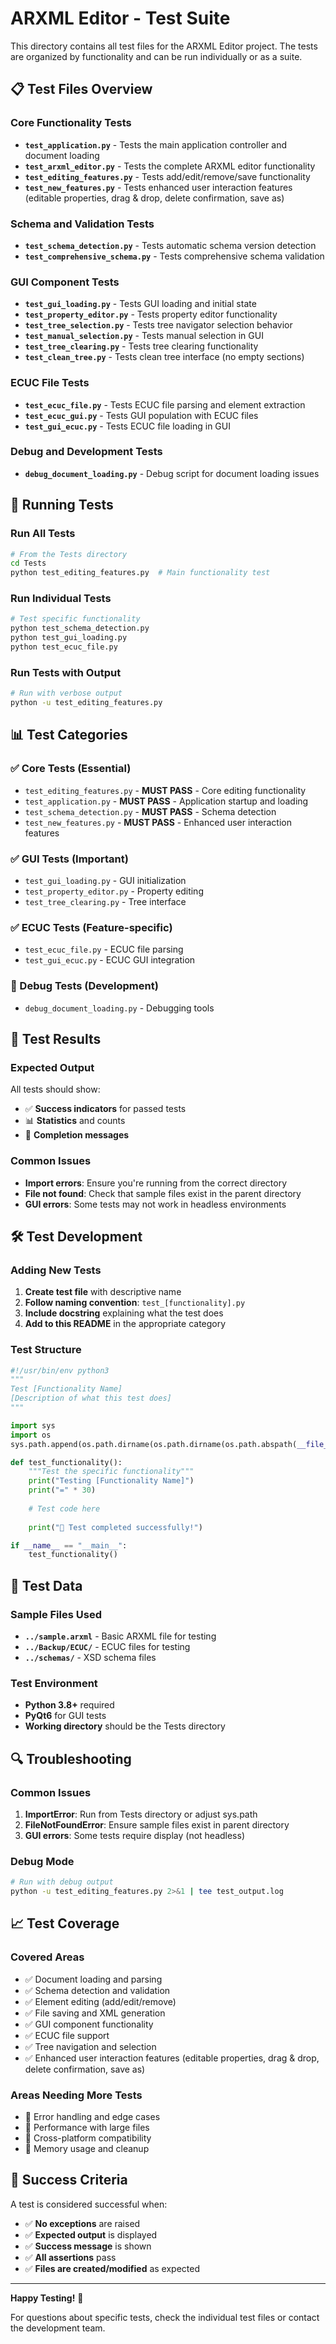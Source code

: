 # ARXML Editor - Test Suite

This directory contains all test files for the ARXML Editor project. The tests are organized by functionality and can be run individually or as a suite.

## 📋 Test Files Overview

### Core Functionality Tests
- **`test_application.py`** - Tests the main application controller and document loading
- **`test_arxml_editor.py`** - Tests the complete ARXML editor functionality
- **`test_editing_features.py`** - Tests add/edit/remove/save functionality
- **`test_new_features.py`** - Tests enhanced user interaction features (editable properties, drag & drop, delete confirmation, save as)

### Schema and Validation Tests
- **`test_schema_detection.py`** - Tests automatic schema version detection
- **`test_comprehensive_schema.py`** - Tests comprehensive schema validation

### GUI Component Tests
- **`test_gui_loading.py`** - Tests GUI loading and initial state
- **`test_property_editor.py`** - Tests property editor functionality
- **`test_tree_selection.py`** - Tests tree navigator selection behavior
- **`test_manual_selection.py`** - Tests manual selection in GUI
- **`test_tree_clearing.py`** - Tests tree clearing functionality
- **`test_clean_tree.py`** - Tests clean tree interface (no empty sections)

### ECUC File Tests
- **`test_ecuc_file.py`** - Tests ECUC file parsing and element extraction
- **`test_ecuc_gui.py`** - Tests GUI population with ECUC files
- **`test_gui_ecuc.py`** - Tests ECUC file loading in GUI

### Debug and Development Tests
- **`debug_document_loading.py`** - Debug script for document loading issues

## 🚀 Running Tests

### Run All Tests
```bash
# From the Tests directory
cd Tests
python test_editing_features.py  # Main functionality test
```

### Run Individual Tests
```bash
# Test specific functionality
python test_schema_detection.py
python test_gui_loading.py
python test_ecuc_file.py
```

### Run Tests with Output
```bash
# Run with verbose output
python -u test_editing_features.py
```

## 📊 Test Categories

### ✅ Core Tests (Essential)
- `test_editing_features.py` - **MUST PASS** - Core editing functionality
- `test_application.py` - **MUST PASS** - Application startup and loading
- `test_schema_detection.py` - **MUST PASS** - Schema detection
- `test_new_features.py` - **MUST PASS** - Enhanced user interaction features

### ✅ GUI Tests (Important)
- `test_gui_loading.py` - GUI initialization
- `test_property_editor.py` - Property editing
- `test_tree_clearing.py` - Tree interface

### ✅ ECUC Tests (Feature-specific)
- `test_ecuc_file.py` - ECUC file parsing
- `test_gui_ecuc.py` - ECUC GUI integration

### 🔧 Debug Tests (Development)
- `debug_document_loading.py` - Debugging tools

## 🎯 Test Results

### Expected Output
All tests should show:
- ✅ **Success indicators** for passed tests
- 📊 **Statistics** and counts
- 🎉 **Completion messages**

### Common Issues
- **Import errors**: Ensure you're running from the correct directory
- **File not found**: Check that sample files exist in the parent directory
- **GUI errors**: Some tests may not work in headless environments

## 🛠️ Test Development

### Adding New Tests
1. **Create test file** with descriptive name
2. **Follow naming convention**: `test_[functionality].py`
3. **Include docstring** explaining what the test does
4. **Add to this README** in the appropriate category

### Test Structure
```python
#!/usr/bin/env python3
"""
Test [Functionality Name]
[Description of what this test does]
"""

import sys
import os
sys.path.append(os.path.dirname(os.path.dirname(os.path.abspath(__file__))))

def test_functionality():
    """Test the specific functionality"""
    print("Testing [Functionality Name]")
    print("=" * 30)
    
    # Test code here
    
    print("🎉 Test completed successfully!")

if __name__ == "__main__":
    test_functionality()
```

## 📝 Test Data

### Sample Files Used
- **`../sample.arxml`** - Basic ARXML file for testing
- **`../Backup/ECUC/`** - ECUC files for testing
- **`../schemas/`** - XSD schema files

### Test Environment
- **Python 3.8+** required
- **PyQt6** for GUI tests
- **Working directory** should be the Tests directory

## 🔍 Troubleshooting

### Common Issues
1. **ImportError**: Run from Tests directory or adjust sys.path
2. **FileNotFoundError**: Ensure sample files exist in parent directory
3. **GUI errors**: Some tests require display (not headless)

### Debug Mode
```bash
# Run with debug output
python -u test_editing_features.py 2>&1 | tee test_output.log
```

## 📈 Test Coverage

### Covered Areas
- ✅ Document loading and parsing
- ✅ Schema detection and validation
- ✅ Element editing (add/edit/remove)
- ✅ File saving and XML generation
- ✅ GUI component functionality
- ✅ ECUC file support
- ✅ Tree navigation and selection
- ✅ Enhanced user interaction features (editable properties, drag & drop, delete confirmation, save as)

### Areas Needing More Tests
- 🔄 Error handling and edge cases
- 🔄 Performance with large files
- 🔄 Cross-platform compatibility
- 🔄 Memory usage and cleanup

## 🎉 Success Criteria

A test is considered successful when:
- ✅ **No exceptions** are raised
- ✅ **Expected output** is displayed
- ✅ **Success message** is shown
- ✅ **All assertions** pass
- ✅ **Files are created/modified** as expected

---

**Happy Testing!** 🚀

For questions about specific tests, check the individual test files or contact the development team.